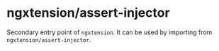 # ngxtension/assert-injector

Secondary entry point of `ngxtension`. It can be used by importing from `ngxtension/assert-injector`.
